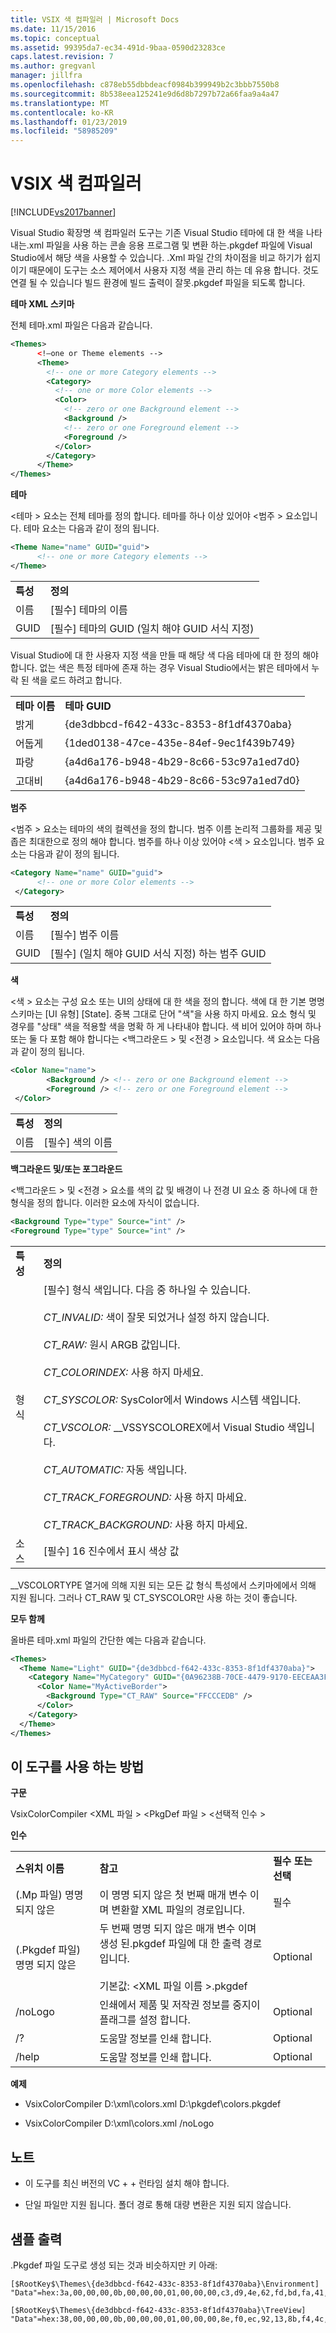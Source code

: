 ```yaml
---
title: VSIX 색 컴파일러 | Microsoft Docs
ms.date: 11/15/2016
ms.topic: conceptual
ms.assetid: 99395da7-ec34-491d-9baa-0590d23283ce
caps.latest.revision: 7
ms.author: gregvanl
manager: jillfra
ms.openlocfilehash: c878eb55dbbdeacf0984b399949b2c3bbb7550b8
ms.sourcegitcommit: 8b538eea125241e9d6d8b7297b72a66faa9a4a47
ms.translationtype: MT
ms.contentlocale: ko-KR
ms.lasthandoff: 01/23/2019
ms.locfileid: "58985209"
---
```

# <a name="vsix-color-compiler"></a>VSIX 색 컴파일러
[!INCLUDE[vs2017banner](../../includes/vs2017banner.md)]

Visual Studio 확장명 색 컴파일러 도구는 기존 Visual Studio 테마에 대 한 색을 나타내는.xml 파일을 사용 하는 콘솔 응용 프로그램 및 변환 하는.pkgdef 파일에 Visual Studio에서 해당 색을 사용할 수 있습니다. .Xml 파일 간의 차이점을 비교 하기가 쉽지 이기 때문에이 도구는 소스 제어에서 사용자 지정 색을 관리 하는 데 유용 합니다. 것도 연결 될 수 있습니다 빌드 환경에 빌드 출력이 잘못.pkgdef 파일을 되도록 합니다.  
  
 **테마 XML 스키마**  
  
 전체 테마.xml 파일은 다음과 같습니다.  
  
```xml  
<Themes>  
      <!—one or Theme elements -->  
      <Theme>  
        <!-- one or more Category elements -->  
        <Category>  
          <!-- one or more Color elements -->  
          <Color>  
            <!-- zero or one Background element -->  
            <Background />  
            <!-- zero or one Foreground element -->  
            <Foreground />  
          </Color>  
        </Category>  
      </Theme>  
</Themes>  
```  
  
 **테마**  
  
 \<테마 > 요소는 전체 테마를 정의 합니다. 테마를 하나 이상 있어야 \<범주 > 요소입니다. 테마 요소는 다음과 같이 정의 됩니다.  
  
```xml  
<Theme Name="name" GUID="guid">  
      <!-- one or more Category elements -->  
</Theme>  
```  
  
|||  
|-|-|  
|**특성**|**정의**|  
|이름|[필수] 테마의 이름|  
|GUID|[필수] 테마의 GUID (일치 해야 GUID 서식 지정)|  
  
 Visual Studio에 대 한 사용자 지정 색을 만들 때 해당 색 다음 테마에 대 한 정의 해야 합니다. 없는 색은 특정 테마에 존재 하는 경우 Visual Studio에서는 밝은 테마에서 누락 된 색을 로드 하려고 합니다.  
  
|||  
|-|-|  
|**테마 이름**|**테마 GUID**|  
|밝게|{de3dbbcd-f642-433c-8353-8f1df4370aba}|  
|어둡게|{1ded0138-47ce-435e-84ef-9ec1f439b749}|  
|파랑|{a4d6a176-b948-4b29-8c66-53c97a1ed7d0}|  
|고대비|{a4d6a176-b948-4b29-8c66-53c97a1ed7d0}|  
  
 **범주**  
  
 \<범주 > 요소는 테마의 색의 컬렉션을 정의 합니다. 범주 이름 논리적 그룹화를 제공 및 좁은 최대한으로 정의 해야 합니다. 범주를 하나 이상 있어야 \<색 > 요소입니다. 범주 요소는 다음과 같이 정의 됩니다.  
  
```xml  
<Category Name="name" GUID="guid">  
      <!-- one or more Color elements -->  
 </Category>  
```  
  
|||  
|-|-|  
|**특성**|**정의**|  
|이름|[필수] 범주 이름|  
|GUID|[필수] (일치 해야 GUID 서식 지정) 하는 범주 GUID|  
  
 **색**  
  
 \<색 > 요소는 구성 요소 또는 UI의 상태에 대 한 색을 정의 합니다. 색에 대 한 기본 명명 스키마는 [UI 유형] [State]. 중복 그대로 단어 "색"을 사용 하지 마세요. 요소 형식 및 경우를 "상태" 색을 적용할 색을 명확 하 게 나타내야 합니다. 색 비어 있어야 하며 하나 또는 둘 다 포함 해야 합니다는 \<백그라운드 > 및 \<전경 > 요소입니다. 색 요소는 다음과 같이 정의 됩니다.  
  
```xml  
<Color Name="name">  
        <Background /> <!-- zero or one Background element -->  
        <Foreground /> <!-- zero or one Foreground element -->  
 </Color>  
```  
  
|||  
|-|-|  
|**특성**|**정의**|  
|이름|[필수] 색의 이름|  
  
 **백그라운드 및/또는 포그라운드**  
  
 \<백그라운드 > 및 \<전경 > 요소를 색의 값 및 배경이 나 전경 UI 요소 중 하나에 대 한 형식을 정의 합니다. 이러한 요소에 자식이 없습니다.  
  
```xml  
<Background Type="type" Source="int" />  
<Foreground Type="type" Source="int" />  
```  
  
|||  
|-|-|  
|**특성**|**정의**|  
|형식|[필수] 형식 색입니다. 다음 중 하나일 수 있습니다.<br /><br /> *CT_INVALID:* 색이 잘못 되었거나 설정 하지 않습니다.<br /><br /> *CT_RAW:* 원시 ARGB 값입니다.<br /><br /> *CT_COLORINDEX:* 사용 하지 마세요.<br /><br /> *CT_SYSCOLOR:* SysColor에서 Windows 시스템 색입니다.<br /><br /> *CT_VSCOLOR:* __VSSYSCOLOREX에서 Visual Studio 색입니다.<br /><br /> *CT_AUTOMATIC:* 자동 색입니다.<br /><br /> *CT_TRACK_FOREGROUND:* 사용 하지 마세요.<br /><br /> *CT_TRACK_BACKGROUND:* 사용 하지 마세요.|  
|소스|[필수] 16 진수에서 표시 색상 값|  
  
 __VSCOLORTYPE 열거에 의해 지원 되는 모든 값 형식 특성에서 스키마에에서 의해 지원 됩니다. 그러나 CT_RAW 및 CT_SYSCOLOR만 사용 하는 것이 좋습니다.  
  
 **모두 함께**  
  
 올바른 테마.xml 파일의 간단한 예는 다음과 같습니다.  
  
```xml  
<Themes>  
  <Theme Name="Light" GUID="{de3dbbcd-f642-433c-8353-8f1df4370aba}">  
    <Category Name="MyCategory" GUID="{0A96238B-70CE-4479-9170-EECEAA3FCD58}">  
      <Color Name="MyActiveBorder">  
        <Background Type="CT_RAW" Source="FFCCCEDB" />  
      </Color>  
    </Category>  
  </Theme>  
</Themes>  
```  
  
## <a name="how-to-use-the-tool"></a>이 도구를 사용 하는 방법  
 **구문**  
  
 VsixColorCompiler \<XML 파일 > \<PkgDef 파일 > \<선택적 인수 >  
  
 **인수**  
  
||||  
|-|-|-|  
|**스위치 이름**|**참고**|**필수 또는 선택**|  
|(.Mp 파일) 명명 되지 않은|이 명명 되지 않은 첫 번째 매개 변수 이며 변환할 XML 파일의 경로입니다.|필수|  
|(.Pkgdef 파일) 명명 되지 않은|두 번째 명명 되지 않은 매개 변수 이며 생성 된.pkgdef 파일에 대 한 출력 경로입니다.<br /><br /> 기본값: \<XML 파일 이름 >.pkgdef|Optional|  
|/noLogo|인쇄에서 제품 및 저작권 정보를 중지이 플래그를 설정 합니다.|Optional|  
|/?|도움말 정보를 인쇄 합니다.|Optional|  
|/help|도움말 정보를 인쇄 합니다.|Optional|  
  
 **예제**  
  
-   VsixColorCompiler D:\xml\colors.xml D:\pkgdef\colors.pkgdef  
  
-   VsixColorCompiler D:\xml\colors.xml /noLogo  
  
## <a name="notes"></a>노트  
  
-   이 도구를 최신 버전의 VC + + 런타임 설치 해야 합니다.  
  
-   단일 파일만 지원 됩니다. 폴더 경로 통해 대량 변환은 지원 되지 않습니다.  
  
## <a name="sample-output"></a>샘플 출력  
 .Pkgdef 파일 도구로 생성 되는 것과 비슷하지만 키 아래:  
  
```  
[$RootKey$\Themes\{de3dbbcd-f642-433c-8353-8f1df4370aba}\Environment]  
"Data"=hex:3a,00,00,00,0b,00,00,00,01,00,00,00,c3,d9,4e,62,fd,bd,fa,41,96,c3,7c,82,4e,a3,2e,3d,01,00,00,00,0c,00,00,00,41,63,74,69,76,65,42,6f,72,64,65,72,01,cc,ce,db,ff,01,33,31,24,ff  
  
[$RootKey$\Themes\{de3dbbcd-f642-433c-8353-8f1df4370aba}\TreeView]  
"Data"=hex:38,00,00,00,0b,00,00,00,01,00,00,00,8e,f0,ec,92,13,8b,f4,4c,99,e9,ae,26,92,38,21,85,01,00,00,00,0a,00,00,00,42,61,63,6b,67,72,6f,75,6e,64,01,f5,f5,f5,ff,01,1e,1e,1e,ff  
```
